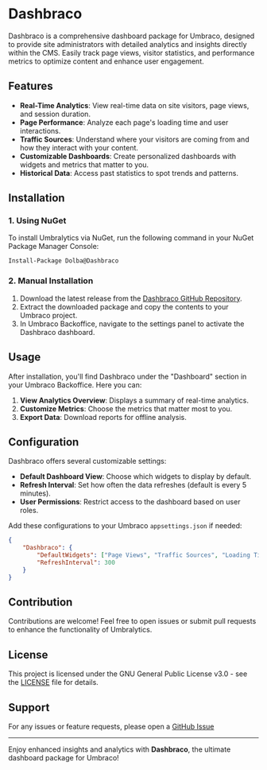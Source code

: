 
# Dashbraco

Dashbraco is a comprehensive dashboard package for Umbraco, designed to provide site administrators with detailed analytics and insights directly within the CMS. Easily track page views, visitor statistics, and performance metrics to optimize content and enhance user engagement.

## Features

- **Real-Time Analytics**: View real-time data on site visitors, page views, and session duration.
- **Page Performance**: Analyze each page's loading time and user interactions.
- **Traffic Sources**: Understand where your visitors are coming from and how they interact with your content.
- **Customizable Dashboards**: Create personalized dashboards with widgets and metrics that matter to you.
- **Historical Data**: Access past statistics to spot trends and patterns.

## Installation

### 1. Using NuGet

To install Umbralytics via NuGet, run the following command in your NuGet Package Manager Console:

```shell
Install-Package Dolba@Dashbraco
```

### 2. Manual Installation

1. Download the latest release from the [Dashbraco GitHub Repository](https://github.com/D0LBA3B/Dashbraco/releases).
2. Extract the downloaded package and copy the contents to your Umbraco project.
3. In Umbraco Backoffice, navigate to the settings panel to activate the Dashbraco dashboard.

## Usage

After installation, you'll find Dashbraco under the "Dashboard" section in your Umbraco Backoffice. Here you can:

1. **View Analytics Overview**: Displays a summary of real-time analytics.
2. **Customize Metrics**: Choose the metrics that matter most to you.
3. **Export Data**: Download reports for offline analysis.

## Configuration

Dashbraco offers several customizable settings:

- **Default Dashboard View**: Choose which widgets to display by default.
- **Refresh Interval**: Set how often the data refreshes (default is every 5 minutes).
- **User Permissions**: Restrict access to the dashboard based on user roles.

Add these configurations to your Umbraco `appsettings.json` if needed:

```json
{
    "Dashbraco": {
        "DefaultWidgets": ["Page Views", "Traffic Sources", "Loading Time"],
        "RefreshInterval": 300
    }
}
```

## Contribution

Contributions are welcome! Feel free to open issues or submit pull requests to enhance the functionality of Umbralytics.

## License

This project is licensed under the GNU General Public License v3.0 - see the [LICENSE](LICENSE) file for details.

## Support

For any issues or feature requests, please open a [GitHub Issue](https://github.com/D0LBA3B/Dashbraco/issues)

---

Enjoy enhanced insights and analytics with **Dashbraco**, the ultimate dashboard package for Umbraco!

